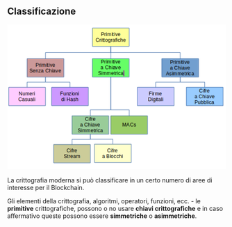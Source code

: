 ## Classificazione

![Crypto Diagram](../gitbook/images/cryptodia.png)

La crittografia moderna si può classificare in un certo numero di aree di interesse per il Blockchain.

Gli elementi della crittografia, algoritmi, operatori, funzioni, ecc. - le **primitive** crittografiche, possono o no usare **chiavi crittografiche** e in caso affermativo queste possono essere **simmetriche** o **asimmetriche**.

